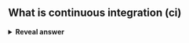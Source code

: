 ## What is continuous integration (ci)
<details>
<summary><b>Reveal answer</b></summary>
The practice of quickly integrating newly developed code with the rest of the application.<br><br>Saves time when it is ready to be released<br><br>Usually automated and produces a build artifact
</details>

